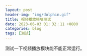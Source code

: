 ```yaml
---
layout: post
header-img: "img/dolphin.gif" 
title: 视频播放模块测试
date: 2023-06-03 01：32：11 +0800
categories: blog
tags: [测试]
---
```


测试一下视频播放模块能不能正常运行。

<!-- 在你的HTML文件中，添加一个用于播放器的容器元素 -->
<div id="dplayer"></div>

<!-- 加载DPlayer的js文件 -->
<script src="demo.js"></script>
<script src="modernizr.js"></script>

<!-- 在js中初始化DPlayer -->
<script>
    const dp = new DPlayer({
        container: document.getElementById('dplayer'),
        video: {
            url: 'luhua.mp4',
        },
    });
</script>
